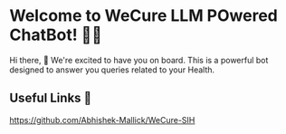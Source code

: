 # Welcome to WeCure LLM POwered ChatBot! 🚀🤖

Hi there, 👋 We're excited to have you on board. This is a powerful bot designed to answer you queries related to your Health.

## Useful Links 🔗

https://github.com/Abhishek-Mallick/WeCure-SIH


